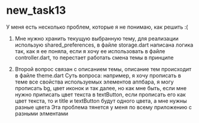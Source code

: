 # new_task13

У меня есть несколько проблем, которые я не понимаю, как решить :(

1. Мне нужно хранить текущую выбранную тему, для реализации использую shared_preferences, 
в файле storage.dart написана логика так, как я ее поняла, если я хочу ее использовать в файле controller.dart,
то перестает работать смена темы в принципе

2. Второй вопрос связан с описанием темы, описание тем происходит в файле theme.dart
Суть вопроса: например, я хочу прописать в теме все свойства используемых элементов аппбара, я могу прописать 
bg, цвет иконок и так далее, но как мне быть, если мне нужно приписать цвет текста в textButton,
если прописать его как цвет текста, то и title и textButton будут одного цвета, а мне нужны разные цвета
Эта проблема тянется у меня по всему приложению с разными элментами 

